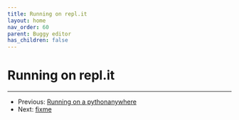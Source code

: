 ```yaml
---
title: Running on repl.it
layout: home
nav_order: 60
parent: Buggy editor
has_children: false
---
```



# Running on repl.it




---
* Previous: [Running on a pythonanywhere](running-pythonanywhere)
* Next: [fixme](fixme)
